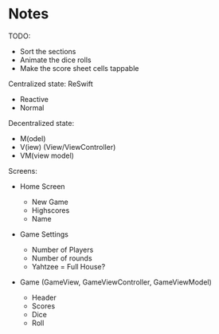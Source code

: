#  Notes


TODO:
- Sort the sections
- Animate the dice rolls
- Make the score sheet cells tappable




Centralized state: ReSwift
 - Reactive
 - Normal
 
 Decentralized state: 
 - M(odel)
 - V(iew) (View/ViewController)
 - VM(view model)

Screens:

- Home Screen
    - New Game
    - Highscores
    - Name
    
- Game Settings
    - Number of Players
    - Number of rounds
    - Yahtzee = Full House?
    
- Game (GameView, GameViewController, GameViewModel)
    - Header
    - Scores
    - Dice
    - Roll
